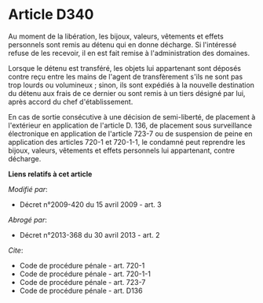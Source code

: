 # Article D340

Au moment de la libération, les bijoux, valeurs, vêtements et effets personnels sont remis au détenu qui en donne décharge.
Si l'intéressé refuse de les recevoir, il en est fait remise à l'administration des domaines. 

Lorsque le détenu est transféré, les objets lui appartenant sont déposés contre reçu entre les mains de l'agent de
transfèrement s'ils ne sont pas trop lourds ou volumineux ; sinon, ils sont expédiés à la nouvelle destination du détenu aux
frais de ce dernier ou sont remis à un tiers désigné par lui, après accord du chef d'établissement. 

En cas de sortie consécutive à une décision de semi-liberté, de placement à l'extérieur en application de l'article D. 136,
de placement sous surveillance électronique en application de l'article 723-7 ou de suspension de peine en application des
articles 720-1 et 720-1-1, le condamné peut reprendre les bijoux, valeurs, vêtements et effets personnels lui appartenant,
contre décharge.

**Liens relatifs à cet article**

_Modifié par_:

  - Décret n°2009-420 du 15 avril 2009 - art. 3

_Abrogé par_:

  - Décret n°2013-368 du 30 avril 2013 - art. 2

_Cite_:

  - Code de procédure pénale - art. 720-1
  - Code de procédure pénale - art. 720-1-1
  - Code de procédure pénale - art. 723-7
  - Code de procédure pénale - art. D136
